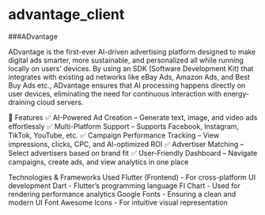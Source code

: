 # advantage_client
###ADvantage

ADvantage is the first-ever AI-driven advertising platform designed to make digital ads smarter, more sustainable, and personalized all while running locally on users' devices. By using an SDK (Software Development Kit) that integrates with existing ad networks like eBay Ads, Amazon Ads, and Best Buy Ads etc., ADvantage ensures that AI processing happens directly on user devices, eliminating the need for continuous interaction with energy-draining cloud servers.

📜 Features
✅ AI-Powered Ad Creation – Generate text, image, and video ads effortlessly
✅ Multi-Platform Support – Supports Facebook, Instagram, TikTok, YouTube, etc.
✅ Campaign Performance Tracking – View impressions, clicks, CPC, and AI-optimized ROI
✅ Advertiser Matching – Select advertisers based on brand fit
✅ User-Friendly Dashboard – Navigate campaigns, create ads, and view analytics in one place

Technologies & Frameworks Used
Flutter (Frontend) - For cross-platform UI development
Dart - Flutter’s programming language
Fl Chart - Used for rendering performance analytics
Google Fonts - Ensuring a clean and modern UI
Font Awesome Icons - For intuitive visual representation


